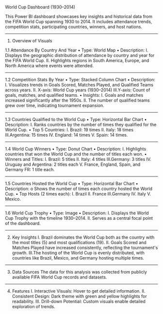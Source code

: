 World Cup Dashboard (1930–2014)

This Power BI dashboard showcases key insights and historical data from the FIFA World Cup spanning 1930 to 2014. It includes attendance trends, competition stats, participating countries, winners, and host nations.
________________________________________
1. Overview of Visuals

1.1 Attendance By Country And Year
•	Type: World Map
•	Description:
I.  Displays the geographic distribution of attendance by country and year for the FIFA World Cup.
II. Highlights regions in South America, Europe, and North America where events were attended.
________________________________________
1.2 Competition Stats By Year
•	Type: Stacked Column Chart
•	Description:
I.  Visualizes trends in Goals Scored, Matches Played, and Qualified Teams across years.
II. X-axis: World Cup years (1930–2014)
III.Y-axis: Count of goals, matches, and qualified teams.
•	Insights:
I.  Goals and matches increased significantly after the 1950s.
II.	The number of qualified teams grew over time, indicating tournament expansion.
________________________________________
1.3 Countries Qualified to the World Cup
•	Type: Horizontal Bar Chart
•	Description:
I.  Ranks countries by the number of times they qualified for the World Cup.
•	Top 5 Countries:
I.	Brazil: 19 times
II.	Italy: 18 times
III.Argentina: 15 times
IV.	England: 14 times
V.	Spain: 14 times.
________________________________________
1.4 World Cup Winners
•	Type: Donut Chart
•	Description:
I.	Highlights countries that won the World Cup and the number of titles each won.
•	Winners and Titles:
I.	Brazil: 5 titles
II.	Italy: 4 titles
III.Germany: 3 titles
IV.	Uruguay and Argentina: 2 titles each
V.	France, England, Spain, and Germany FR: 1 title each.
________________________________________
1.5 Countries Hosted the World Cup
•	Type: Horizontal Bar Chart
•	Description:
o	Shows the number of times each country hosted the World Cup.
•	Top Hosts (2 times each):
I.	Brazil
II.	France
III.Germany
IV.	Italy
V.	Mexico.
________________________________________
1.6 World Cup Trophy
•	Type: Image
•	Description:
I.	Displays the World Cup Trophy with the timeline 1930–2014.
II.	Serves as a central focal point of the dashboard.
________________________________________
2. Key Insights
I.	Brazil dominates the World Cup both as the country with the most titles (5) and most qualifications (19).
II.	Goals Scored and Matches Played have increased consistently, reflecting the tournament's growth.
III.The hosting of the World Cup is evenly distributed, with countries like Brazil, Mexico, and Germany hosting multiple times.
________________________________________
3. Data Sources
The data for this analysis was collected from publicly available FIFA World Cup records and datasets.
________________________________________
4. Features
I.	Interactive Visuals: Hover to get detailed information.
II.	Consistent Design: Dark theme with green and yellow highlights for readability.
III. Drill-down Potential: Custom visuals enable detailed exploration of trends.


